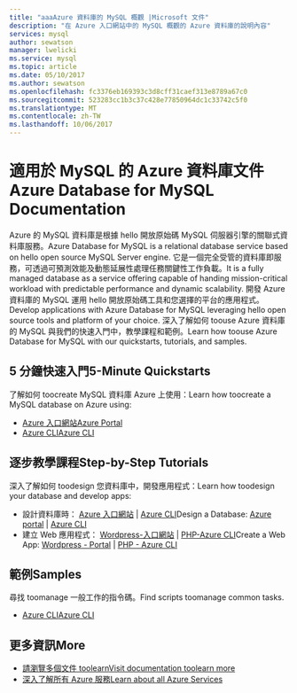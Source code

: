 ```yaml
---
title: "aaaAzure 資料庫的 MySQL 概觀 |Microsoft 文件"
description: "在 Azure 入口網站中的 MySQL 概觀的 Azure 資料庫的說明內容"
services: mysql
author: sewatson
manager: lwelicki
ms.service: mysql
ms.topic: article
ms.date: 05/10/2017
ms.author: sewatson
ms.openlocfilehash: fc3376eb169393c3d8cff31caef313e8789a67c0
ms.sourcegitcommit: 523283cc1b3c37c428e77850964dc1c33742c5f0
ms.translationtype: MT
ms.contentlocale: zh-TW
ms.lasthandoff: 10/06/2017
---
```

# <a name="azure-database-for-mysql-documentation"></a><span data-ttu-id="adbf6-103">適用於 MySQL 的 Azure 資料庫文件</span><span class="sxs-lookup"><span data-stu-id="adbf6-103">Azure Database for MySQL Documentation</span></span>

<span data-ttu-id="adbf6-104">Azure 的 MySQL 資料庫是根據 hello 開放原始碼 MySQL 伺服器引擎的關聯式資料庫服務。</span><span class="sxs-lookup"><span data-stu-id="adbf6-104">Azure Database for MySQL is a relational database service based on hello open source MySQL Server engine.</span></span>  <span data-ttu-id="adbf6-105">它是一個完全受管的資料庫即服務，可透過可預測效能及動態延展性處理任務關鍵性工作負載。</span><span class="sxs-lookup"><span data-stu-id="adbf6-105">It is a fully managed database as a service offering capable of handing mission-critical workload with predictable performance and dynamic scalability.</span></span> <span data-ttu-id="adbf6-106">開發 Azure 資料庫的 MySQL 運用 hello 開放原始碼工具和您選擇的平台的應用程式。</span><span class="sxs-lookup"><span data-stu-id="adbf6-106">Develop applications with Azure Database for MySQL leveraging hello open source tools and platform of your choice.</span></span> <span data-ttu-id="adbf6-107">深入了解如何 toouse Azure 資料庫的 MySQL 與我們的快速入門中，教學課程和範例。</span><span class="sxs-lookup"><span data-stu-id="adbf6-107">Learn how toouse Azure Database for MySQL with our quickstarts, tutorials, and samples.</span></span>

## <a name="5-minute-quickstarts"></a><span data-ttu-id="adbf6-108">5 分鐘快速入門</span><span class="sxs-lookup"><span data-stu-id="adbf6-108">5-Minute Quickstarts</span></span>

<span data-ttu-id="adbf6-109">了解如何 toocreate MySQL 資料庫 Azure 上使用：</span><span class="sxs-lookup"><span data-stu-id="adbf6-109">Learn how toocreate a MySQL database on Azure using:</span></span>

- [<span data-ttu-id="adbf6-110">Azure 入口網站</span><span class="sxs-lookup"><span data-stu-id="adbf6-110">Azure Portal</span></span>](/azure/mysql/quickstart-create-mysql-server-database-using-azure-portal)
- [<span data-ttu-id="adbf6-111">Azure CLI</span><span class="sxs-lookup"><span data-stu-id="adbf6-111">Azure CLI</span></span>](/azure/mysql/quickstart-create-mysql-server-database-using-azure-cli)

## <a name="step-by-step-tutorials"></a><span data-ttu-id="adbf6-112">逐步教學課程</span><span class="sxs-lookup"><span data-stu-id="adbf6-112">Step-by-Step Tutorials</span></span>

<span data-ttu-id="adbf6-113">深入了解如何 toodesign 您資料庫中，開發應用程式：</span><span class="sxs-lookup"><span data-stu-id="adbf6-113">Learn how toodesign your database and develop apps:</span></span>

- <span data-ttu-id="adbf6-114">設計資料庫時： [Azure 入口網站](/azure/mysql/tutorial-design-database-using-portal) |  [Azure CLI](/azure/mysql/tutorial-design-database-using-cli)</span><span class="sxs-lookup"><span data-stu-id="adbf6-114">Design a Database: [Azure portal](/azure/mysql/tutorial-design-database-using-portal) |  [Azure CLI](/azure/mysql/tutorial-design-database-using-cli)</span></span>
- <span data-ttu-id="adbf6-115">建立 Web 應用程式： [Wordpress-入口網站](/azure/app-service-web/app-service-web-create-web-app-from-marketplace?toc=%2fazure%2fmysql%2ftoc.json) |  [PHP-Azure CLI](/azure/app-service-web/app-service-web-tutorial-php-mysql?toc=%2fazure%2fmysql%2ftoc.json)</span><span class="sxs-lookup"><span data-stu-id="adbf6-115">Create a Web App: [Wordpress - Portal](/azure/app-service-web/app-service-web-create-web-app-from-marketplace?toc=%2fazure%2fmysql%2ftoc.json) |  [PHP - Azure CLI](/azure/app-service-web/app-service-web-tutorial-php-mysql?toc=%2fazure%2fmysql%2ftoc.json)</span></span>

## <a name="samples"></a><span data-ttu-id="adbf6-116">範例</span><span class="sxs-lookup"><span data-stu-id="adbf6-116">Samples</span></span> 

<span data-ttu-id="adbf6-117">尋找 toomanage 一般工作的指令碼。</span><span class="sxs-lookup"><span data-stu-id="adbf6-117">Find scripts toomanage common tasks.</span></span>

- [<span data-ttu-id="adbf6-118">Azure CLI</span><span class="sxs-lookup"><span data-stu-id="adbf6-118">Azure CLI</span></span>](/azure/mysql/reference-azure-cli)

## <a name="more"></a><span data-ttu-id="adbf6-119">更多資訊</span><span class="sxs-lookup"><span data-stu-id="adbf6-119">More</span></span>

- [<span data-ttu-id="adbf6-120">請瀏覽多個文件 toolearn</span><span class="sxs-lookup"><span data-stu-id="adbf6-120">Visit documentation toolearn more</span></span>](/azure/mysql/index)
- [<span data-ttu-id="adbf6-121">深入了解所有 Azure 服務</span><span class="sxs-lookup"><span data-stu-id="adbf6-121">Learn about all Azure Services</span></span>](https://aka.ms/j3wr7y)